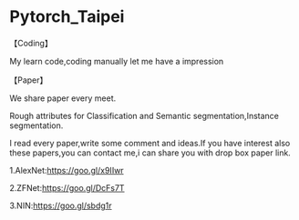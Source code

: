 # Pytorch_Taipei

【Coding】

My learn code,coding manually let me have a impression

【Paper】

We share paper every meet.

Rough attributes for Classification and Semantic segmentation,Instance segmentation.

I read every paper,write some comment and ideas.If you have interest also these papers,you can contact me,i can share you with drop box paper link.

1.AlexNet:https://goo.gl/x9IIwr

2.ZFNet:https://goo.gl/DcFs7T

3.NIN:https://goo.gl/sbdg1r
